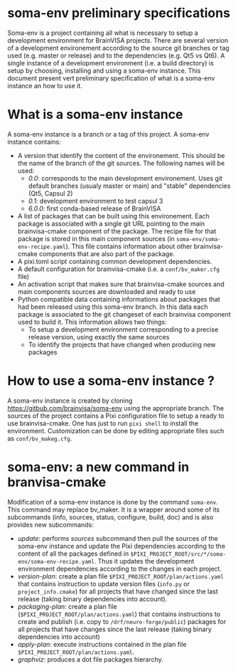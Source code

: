 # soma-env preliminary specifications

Soma-env is a project containing all what is necessary to setup a development environment for BrainVISA projects. There are several version of a development environement according to the source git branches or tag used (e.g. master or release) and to the dependencies (e.g. Qt5 vs Qt6). A single instance of a development environment (i.e. a build directory) is setup by choosing, installing and using a soma-env instance. This document present vert preliminary specification of what is a soma-env instance an how to use it.

# What is a soma-env instance

A soma-env instance is a branch or a tag of this project.
A soma-env instance contains:
- A version that identify the content of the environement. This should be the name of the branch of the git sources. The following names will be used:
    - *0.0*: corresponds to the main development environement. Uses git default branches (usualy master or main) and "stable" dependencies (Qt5, Capsul 2)
    - *0.1*: development environment to test capsul 3
    - *6.0.0*: first conda-based release of BrainVISA
- A list of packages that can be built using this environement. Each package is associated with a single git URL pointing to the main brainvisa-cmake component of the package. The recipe file for that package is stored in this main component sources (in `soma-env/soma-env-recipe.yaml`). This file contains information about other brainvisa-cmake components that are also part of the package.
- A pixi.toml script containing common development dependencies.
- A default configuration for brainvisa-cmake (i.e. a `conf/bv_maker.cfg` file)
- An activation script that makes sure that brainvisa-cmake sources and main components sources are downloaded and ready to use
- Python compatible data containing informations about packages that had been released using this soma-env branch. In this data each package is associated to the git changeset of each brainvisa component used to build it. This information allows two things:
  - To setup a development environment corresponding to a precise release version, using exactly the same sources
  - To identify the projects that have changed when producing new packages 

# How to use a soma-env instance ?

A soma-env instance is created by cloning https://gitbub.com/brainvisa/soma-env using the appropriate branch. The sources of the project contains a Pixi configuration file to setup a ready to use brainvisa-cmake. One has just to run `pixi shell` to install the environment. Customization can be done by editing appropriate files such as `conf/bv_makeg.cfg`.

# soma-env: a new command in branvisa-cmake

Modification of a soma-env instance is done by the command `soma-env`. This command may replace bv_maker. It is a wrapper around some of its subcommands (info, sources, status, configure, build, doc) and is also provides new subcommands:
- *update*: performs *sources* subcommand then pull the sources of the soma-env instance and update the Pixi dependencies according to the content of all the packages defined in `$PIXI_PROJECT_ROOT/src/*/soma-env/soma-env-recipe.yaml`. Thus it updates the development environment dependencies according to the changes in each project.
- *version-plan*: create a plan file `$PIXI_PROJECT_ROOT/plan/actions.yaml` that contains instruction to update version files (`info.py` or `project_info.cmake`) for all projects that have changed since the last release (taking binary dependencies into account).
- *packaging-plan*: create a plan file (`$PIXI_PROJECT_ROOT/plan/actions.yaml`) that contains instructions to create and publish (i.e. copy to `/drf/neuro-forge/public`) packages for all projects that have changes since the last release (taking binary dependencies into account)
- *apply-plan*: execute instructions contained in the plan file `$PIXI_PROJECT_ROOT/plan/actions.yaml`.
- *graphviz*: produces a dot file packages hierarchy.
